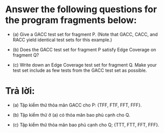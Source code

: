 # Answer the following questions for the program fragments below:

* (a) Give a GACC test set for fragment P. (Note that GACC, CACC, and RACC yield identical test sets for this example.)

* (b) Does the GACC test set for fragment P satisfy Edge Coverage on fragment Q?

* (c) Write down an Edge Coverage test set for fragment Q. Make your test set include as few tests from the GACC test set as possible.

# Trả lời:
* (a) Tập kiểm thử thỏa mãn GACC cho P: {TFF, FTF, FFT, FFF}.

* (b) Tập kiểm thử ở (a) có thỏa mãn bao phủ cạnh cho Q.

* (c) Tập kiểm thử thỏa mãn bao phủ cạnh cho Q; {TTT, FTT, FFT, FFF}.
